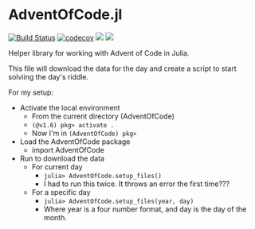 # AdventOfCode.jl

[![Build Status](https://travis-ci.com/SebRollen/AdventOfCode.jl.svg?branch=master)](https://travis-ci.com/SebRollen/AdventOfCode.jl)
[![codecov](https://codecov.io/gh/SebRollen/AdventOfCode.jl/branch/master/graph/badge.svg)](https://codecov.io/gh/SebRollen/AdventOfCode.jl)
[![](https://img.shields.io/badge/docs-stable-blue.svg)](https://SebRollen.github.io/AdventOfCode.jl/stable)
[![](https://img.shields.io/badge/docs-dev-blue.svg)](https://SebRollen.github.io/AdventOfCode.jl/dev)  

Helper library for working with Advent of Code in Julia.

This file will download the data for the day and create a script to start solviing the day's riddle.

For my setup: 
* Activate the local environment
    * From the current directory (AdventOfCode)
    * `(@v1.6) pkg> activate .`
    * Now I'm in `(AdventOfCode) pkg>`
* Load the AdventOfCode package
    * import AdventOfCode
* Run to download the data
    * For current day
        * `julia> AdventOfCode.setup_files()` 
        * I had to run this twice. It throws an error the first time???
    * For a specific day
        * `julia> AdventOfCode.setup_files(year, day)`
        * Where year is a four number format, and day is the day of the month.